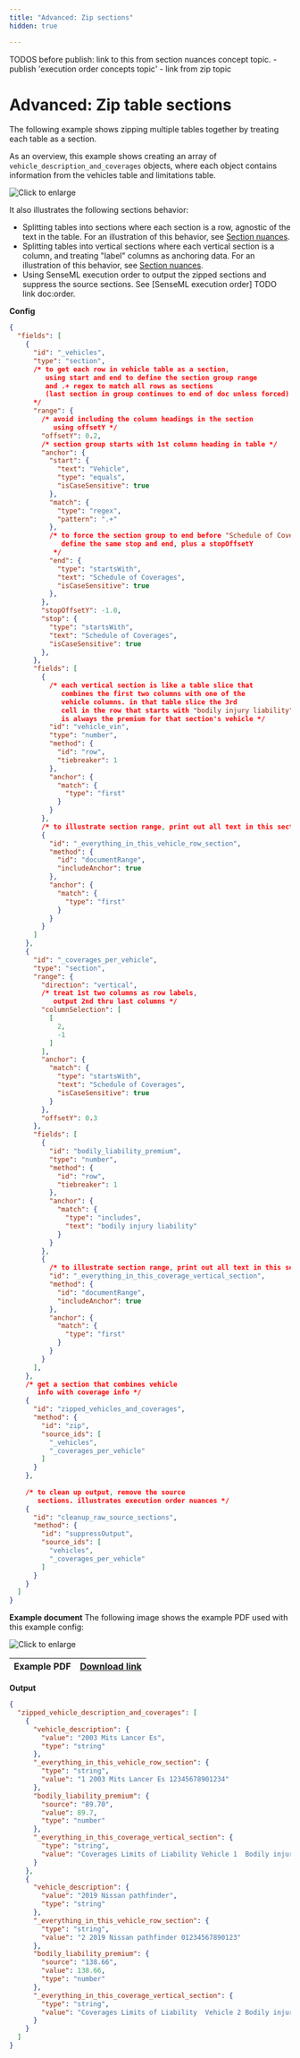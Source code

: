 ```yaml
---
title: "Advanced: Zip sections"
hidden: true

---
```


TODOS before publish: link to this from section nuances concept topic. - publish 'execution order concepts topic' - link from zip topic



Advanced: Zip table sections
====



The following example shows zipping multiple tables together by treating each table as a section.

As an overview, this example shows creating an array of `vehicle_description_and_coverages` objects, where each object contains information from the vehicles table and limitations table.

![Click to enlarge](https://raw.githubusercontent.com/sensible-hq/sensible-docs/main/readme-sync/assets/v0/images/final/sections_zip.png)



 It also illustrates the following sections behavior:

- Splitting tables into sections where each section is a row, agnostic of the text in the table.  For an illustration of this behavior, see [Section nuances](doc:section-nuances#multiple-anchors-in-section).
- Splitting tables into vertical sections where each vertical section is a column, and treating "label" columns as anchoring data. For an illustration of this behavior, see  [Section nuances](docs/section-nuances#column-selection).
- Using SenseML execution order to output the zipped sections and suppress the source sections. See [SenseML execution order] TODO link doc:order. 



**Config**

```json
{
  "fields": [
    {
      "id": "_vehicles",
      "type": "section",
      /* to get each row in vehicle table as a section,
         using start and end to define the section group range
         and .+ regex to match all rows as sections
         (last section in group continues to end of doc unless forced)
      */
      "range": {
        /* avoid including the column headings in the section
           using offsetY */
        "offsetY": 0.2,
        /* section group starts with 1st column heading in table */
        "anchor": {
          "start": {
            "text": "Vehicle",
            "type": "equals",
            "isCaseSensitive": true
          },
          "match": {
            "type": "regex",
            "pattern": ".+"
          },
          /* to force the section group to end before "Schedule of Coverages",
             define the same stop and end, plus a stopOffsetY
           */
          "end": {
            "type": "startsWith",
            "text": "Schedule of Coverages",
            "isCaseSensitive": true
          },
        },
        "stopOffsetY": -1.0,
        "stop": {
          "type": "startsWith",
          "text": "Schedule of Coverages",
          "isCaseSensitive": true
        },
      },
      "fields": [
        {
          /* each vertical section is like a table slice that 
             combines the first two columns with one of the
             vehicle columns. in that table slice the 3rd
             cell in the row that starts with "bodily injury liability"
             is always the premium for that section's vehicle */
          "id": "vehicle_vin",
          "type": "number",
          "method": {
            "id": "row",
            "tiebreaker": 1
          },
          "anchor": {
            "match": {
              "type": "first"
            }
          }
        },
        /* to illustrate section range, print out all text in this section */
        {
          "id": "_everything_in_this_vehicle_row_section",
          "method": {
            "id": "documentRange",
            "includeAnchor": true
          },
          "anchor": {
            "match": {
              "type": "first"
            }
          }
        }
      ]
    },
    {
      "id": "_coverages_per_vehicle",
      "type": "section",
      "range": {
        "direction": "vertical",
        /* treat 1st two columns as row labels,
           output 2nd thru last columns */
        "columnSelection": [
          [
            2,
            -1
          ]
        ],
        "anchor": {
          "match": {
            "type": "startsWith",
            "text": "Schedule of Coverages",
            "isCaseSensitive": true
          }
        },
        "offsetY": 0.3
      },
      "fields": [
        {
          "id": "bodily_liability_premium",
          "type": "number",
          "method": {
            "id": "row",
            "tiebreaker": 1
          },
          "anchor": {
            "match": {
              "type": "includes",
              "text": "bodily injury liability"
            }
          }
        },
        {
          /* to illustrate section range, print out all text in this section */
          "id": "_everything_in_this_coverage_vertical_section",
          "method": {
            "id": "documentRange",
            "includeAnchor": true
          },
          "anchor": {
            "match": {
              "type": "first"
            }
          }
        }
      ],
    },
    /* get a section that combines vehicle
       info with coverage info */
    {
      "id": "zipped_vehicles_and_coverages",
      "method": {
        "id": "zip",
        "source_ids": [
          "_vehicles",
          "_coverages_per_vehicle"
        ]
      }
    },
    
    /* to clean up output, remove the source
       sections. illustrates execution order nuances */
    {
      "id": "cleanup_raw_source_sections",
      "method": {
        "id": "suppressOutput",
        "source_ids": [
          "vehicles",
          "_coverages_per_vehicle"
        ]
      }
    }
  ]
}
```

**Example document**
The following image shows the example PDF used with this example config:

![Click to enlarge](https://raw.githubusercontent.com/sensible-hq/sensible-docs/main/readme-sync/assets/v0/images/final/sections_zip.png)

| Example PDF | [Download link](https://raw.githubusercontent.com/sensible-hq/sensible-docs/main/readme-sync/assets/v0/pdfs/sections_zip.pdf) |
| ----------- | ------------------------------------------------------------ |

**Output**

```json
{
  "zipped_vehicle_description_and_coverages": [
    {
      "vehicle_description": {
        "value": "2003 Mits Lancer Es",
        "type": "string"
      },
      "_everything_in_this_vehicle_row_section": {
        "type": "string",
        "value": "1 2003 Mits Lancer Es 12345678901234"
      },
      "bodily_liability_premium": {
        "source": "89.70",
        "value": 89.7,
        "type": "number"
      },
      "_everything_in_this_coverage_vertical_section": {
        "type": "string",
        "value": "Coverages Limits of Liability Vehicle 1  Bodily injury liability $300,000 per 89.70  person Property damage $200,000 per 61.69  liability person"
      }
    },
    {
      "vehicle_description": {
        "value": "2019 Nissan pathfinder",
        "type": "string"
      },
      "_everything_in_this_vehicle_row_section": {
        "type": "string",
        "value": "2 2019 Nissan pathfinder 01234567890123"
      },
      "bodily_liability_premium": {
        "source": "138.66",
        "value": 138.66,
        "type": "number"
      },
      "_everything_in_this_coverage_vertical_section": {
        "type": "string",
        "value": "Coverages Limits of Liability  Vehicle 2 Bodily injury liability $300,000 per  138.66 person Property damage $200,000 per  79.45 liability person"
      }
    }
  ]
}
```
